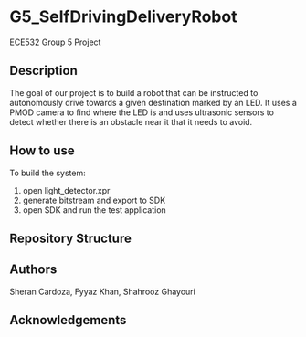 # G5_SelfDrivingDeliveryRobot
ECE532 Group 5 Project
## Description
The goal of our project is to build a robot that can be instructed to autonomously drive towards a given destination marked by an LED. It uses a PMOD camera to find where the LED is and uses ultrasonic sensors to detect whether there is an obstacle near it that it needs to avoid. 
## How to use
To build the system:
1. open light_detector.xpr
1. generate bitstream and export to SDK
1. open SDK and run the test application
## Repository Structure
## Authors
Sheran Cardoza, Fyyaz Khan, Shahrooz Ghayouri
## Acknowledgements

